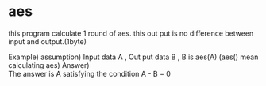 # aes
this program calculate 1 round of aes. this out put is no difference between input and output.(1byte)

Example)
  assumption)
    Input data A , Out put data B ,  B is aes(A) (aes() mean calculating aes)
  Answer)            
   The answer is A satisfying the condition A - B = 0
